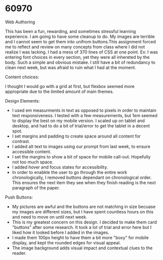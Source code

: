 # 60970
Web Authoring

This has been a fun, rewarding, and sometimes stressful learning experience. I am going to have some cleanup to do. My images are terrible and I cannot seem to get them into unifrom buttons.This assignment forced me to reflect and review on many concepts from class where I did not realize I was lacking. I had a mess of 370 lines of CSS at one point. Ex: I was entering font choices in every section, yet they were all inhereted by the body. Such a simple and obvious mistake. I still have a bit of redundancy to clean next week, but was afraid to ruin what I had at the moment.

Content choices:

I thought I would go with a grid at first, but flexbox seemed more appropriate due to the limited amount of main themes.


Design Elements:
- I used em measurments in text as opposed to pixels in order to maintain text responsiveness. I tested with a few measurements, but 1em seemed to display the best on my mobile version. I scaled up on tablet and desktop, and had to do a bit of trial/error to get the tablet in a decent spot.
- I set margins and padding to create space around all content for contrast.
- I added alt text to images using our prompt from last week, to ensure accessible content.
- I set the margins to show a bit of space for mobile call-out. Hopefully not too much space.
- I added hover and focus states for accessibility.
- In order to enabkle the user to go through the entire work chronologically, I removed buttons dependant on chronological order. This ensures the next item they see when they finish reading is the next paragraph of the paper.

Push Buttons:
- My pictures are awful and the buttons are not matching in size becuase my images are different sizes, but I have spent countless hours on this and need to move on until next week.
- This is my greatest concern on this design. I decided to make them card "buttons" after some research. It took a lot of trial and error here but I liked how it looked before I added in the images. 
- I made them 100px height to have them a bit more "boxy" for mobile display, and kept the rounded edges for visual appeal.
- The image background adds visual impact and contextual clues to the reader. 

